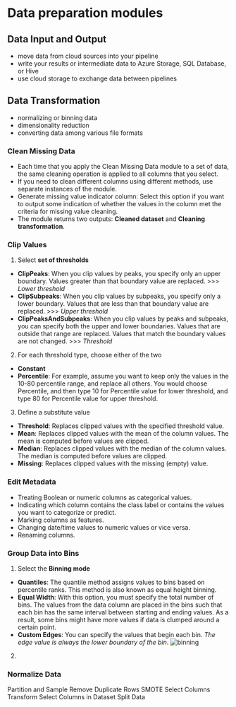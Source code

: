 
# Data preparation modules
## Data Input and Output
- move data from cloud sources into your pipeline
- write your results or intermediate data to Azure Storage, SQL Database, or Hive
- use cloud storage to exchange data between pipelines

## Data Transformation
- normalizing or binning data
- dimensionality reduction
- converting data among various file formats

### Clean Missing Data 
- Each time that you apply the Clean Missing Data module to a set of data, the same cleaning operation is applied to all columns that you select. 
- If you need to clean different columns using different methods, use separate instances of the module.
- Generate missing value indicator column: Select this option if you want to output some indication of whether the values in the column met the criteria for missing value cleaning.
- The module returns two outputs: **Cleaned dataset** and **Cleaning transformation**.

### Clip Values 
1. Select **set of thresholds**
  - **ClipPeaks**: When you clip values by peaks, you specify only an upper boundary. Values greater than that boundary value are replaced. >>> *Lower threshold*
  - **ClipSubpeaks**: When you clip values by subpeaks, you specify only a lower boundary. Values that are less than that boundary value are replaced. >>> *Upper threshold*
  - **ClipPeaksAndSubpeaks**: When you clip values by peaks and subpeaks, you can specify both the upper and lower boundaries. Values that are outside that range are replaced. Values that match the boundary values are not changed. >>> *Threshold*

2. For each threshold type, choose either of the two
- **Constant**
- **Percentile**: For example, assume you want to keep only the values in the 10-80 percentile range, and replace all others. You would choose Percentile, and then type 10 for Percentile value for lower threshold, and type 80 for Percentile value for upper threshold.

3. Define a substitute value
- **Threshold**: Replaces clipped values with the specified threshold value.
- **Mean**: Replaces clipped values with the mean of the column values. The mean is computed before values are clipped.
- **Median**: Replaces clipped values with the median of the column values. The median is computed before values are clipped.
- **Missing**: Replaces clipped values with the missing (empty) value.

### Edit Metadata 
- Treating Boolean or numeric columns as categorical values.
- Indicating which column contains the class label or contains the values you want to categorize or predict.
- Marking columns as features.
- Changing date/time values to numeric values or vice versa.
- Renaming columns.

### Group Data into Bins 
1. Select the **Binning mode**
- **Quantiles**: The quantile method assigns values to bins based on percentile ranks. This method is also known as equal height binning.
- **Equal Width**: With this option, you must specify the total number of bins. The values from the data column are placed in the bins such that each bin has the same interval between starting and ending values. As a result, some bins might have more values if data is clumped around a certain point.
- **Custom Edges**: You can specify the values that begin each bin. *The edge value is always the lower boundary of the bin*.
![binning](https://www.google.com/url?sa=i&url=https%3A%2F%2Fwingpage.net%2Fcontent%2FExam%2FCOMPS382%2520Exam.html&psig=AOvVaw2T0TRM-xEJCAnlqv-dB66G&ust=1624547284247000&source=images&cd=vfe&ved=0CAoQjRxqFwoTCOCYtruErvECFQAAAAAdAAAAABAD)

2. 


### Normalize Data 
Partition and Sample 
Remove Duplicate Rows 
SMOTE 
Select Columns Transform 
Select Columns in Dataset 
Split Data
